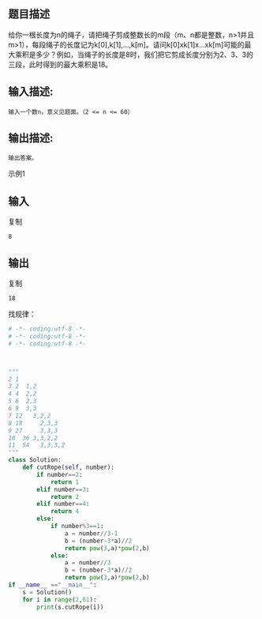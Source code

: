 ## 题目描述

给你一根长度为n的绳子，请把绳子剪成整数长的m段（m、n都是整数，n>1并且m>1），每段绳子的长度记为k[0],k[1],...,k[m]。请问k[0]xk[1]x...xk[m]可能的最大乘积是多少？例如，当绳子的长度是8时，我们把它剪成长度分别为2、3、3的三段，此时得到的最大乘积是18。

## 输入描述:

```
输入一个数n，意义见题面。（2 <= n <= 60）
```

## 输出描述:

```
输出答案。
```

示例1

## 输入

复制

```
8
```

## 输出

复制

```
18
```

找规律：

```python
# -*- coding:utf-8 -*-
# -*- coding:utf-8 -*-
# -*- coding:utf-8 -*-



"""
2 1
3 2  1,2
4 4  2,2
5 6  2,3
6 9  3,3
7 12   3,2,2
8 18     2,3,3
9 27     3,3,3
10  36 3,3,2,2
11  54   3,3,3,2
"""
class Solution:
    def cutRope(self, number):
        if number==2:
            return 1
        elif number==3:
            return 2
        elif number==4:
            return 4
        else:
            if number%3==1:
                a = number//3-1
                b = (number-3*a)//2
                return pow(3,a)*pow(2,b)
            else:
                a = number//3
                b = (number-3*a)//2
                return pow(3,a)*pow(2,b)
if __name__ =="__main__":
    s = Solution()
    for i in range(2,61):
        print(s.cutRope(i))
```

